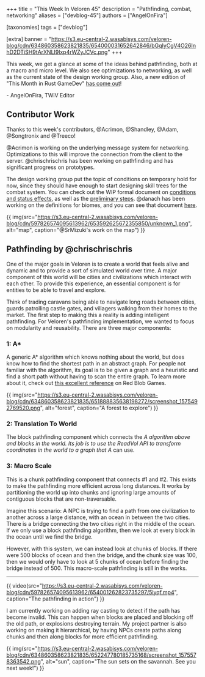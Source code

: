 +++
title = "This Week In Veloren 45"
description = "Pathfinding, combat, networking"
aliases = ["devblog-45"]
authors = ["AngelOnFira"]

[taxonomies]
tags = ["devblog"]

[extra]
banner = "https://s3.eu-central-2.wasabisys.com/veloren-blog/cdn/634860358623821835/654000031652642846/bGqIyCgV4O26InhD2DTiSH9tArXNLI9lxp4rWZyJCVc.png"
+++

This week, we get a glance at some of the ideas behind pathfinding, both at a macro and micro level. We also see optimizations to networking, as well as the current state of the design working group. Also, a new edition of "This Month in Rust GameDev" [has come out](https://rust-gamedev.github.io/posts/newsletter-004/)!

\- AngelOnFira, TWiV Editor

## Contributor Work

Thanks to this week's contributors, @Acrimon, @Shandley, @Adam, @Songtronix and @Treeco!

@Acrimon is working on the underlying message system for networking. Optimizations to this will improve the connection from the client to the server. @chrischrischris has been working on pathfinding and has significant progress on prototypes.

The design working group put the topic of conditions on temporary hold for now, since they should have enough to start designing skill trees for the combat system. You can check out the WIP formal document on [conditions and status effects](https://docs.google.com/document/d/1i0Jum79ju0-kpeuJ7d4hH2jK1eBrGvgHjGNerW4O0Wc/edit?usp=drivesdk), as well as the [preliminary steps](https://docs.google.com/document/d/1g4ajHENiCp140fxIct2neoej6l_kbIwDoe2F9AIORKw/edit?usp=drivesdk). @danach has been working on the definitions for biomes, and you can see that document [here](https://docs.google.com/document/d/1wANqUszd3tz_syqNPBnA7_4J1sB79TFtbkWegZkihOA/edit).

{{ img(src="https://s3.eu-central-2.wasabisys.com/veloren-blog/cdn/597826574095613962/653592625672355850/unknown_1.png", alt="map", caption="@SrMizuki's work on the map") }}

## Pathfinding by @chrischrischris

One of the major goals in Veloren is to create a world that feels alive and dynamic and to provide a sort of simulated world over time. A major component of this world will be cities and civilizations which interact with each other. To provide this experience, an essential component is for entities to be able to travel and explore.

Think of trading caravans being able to navigate long roads between cities, guards patrolling castle gates, and villagers walking from their homes to the market. The first step to making this a reality is adding intelligent pathfinding. For Veloren's pathfinding implementation, we wanted to focus on modularity and reusability. There are three major components:

### 1: A*

A generic A* algorithm which knows nothing about the world, but does know how to find the shortest path in an abstract graph. For people not familiar with the algorithm, its goal is to be given a graph and a heuristic and find a short path without having to scan the entire graph. To learn more about it, check out [this excellent reference](https://www.redblobgames.com/pathfinding/a-star/introduction.html) on Red Blob Games.

{{ img(src="https://s3.eu-central-2.wasabisys.com/veloren-blog/cdn/634860358623821835/651888835638198272/screenshot_1575492769520.png", alt="forest", caption="A forest to explore") }}

### 2: Translation To World

The block pathfinding component which connects the *A algorithm above and blocks in the world. Its job is to use the ReadVol API to transform coordinates in the world to a graph that A* can use.

### 3: Macro Scale

This is a chunk pathfinding component that connects #1 and #2. This exists to make the pathfinding more efficient across long distances. It works by partitioning the world up into chunks and ignoring large amounts of contiguous blocks that are non-traversable.

Imagine this scenario: A NPC is trying to find a path from one civilization to another across a large distance, with an ocean in between the two cities. There is a bridge connecting the two cities right in the middle of the ocean. If we only use a block pathfinding algorithm, then we look at every block in the ocean until we find the bridge.

However, with this system, we can instead look at chunks of blocks. If there were 500 blocks of ocean and then the bridge, and the chunk size was 100, then we would only have to look at 5 chunks of ocean before finding the bridge instead of 500. This macro-scale pathfinding is still in the works.

<hr>

{{ video(src="https://s3.eu-central-2.wasabisys.com/veloren-blog/cdn/597826574095613962/654001262823735297/5lyqf.mp4", caption="The pathfinding in action") }}

I am currently working on adding ray casting to detect if the path has become invalid. This can happen when blocks are placed and blocking off the old path, or explosions destroying terrain. My project partner is also working on making it hierarchical, by having NPCs create paths along chunks and then along blocks for more efficient pathfinding.

{{ img(src="https://s3.eu-central-2.wasabisys.com/veloren-blog/cdn/634860358623821835/652247780185735168/screenshot_1575578363542.png", alt="sun", caption="The sun sets on the savannah. See you next week!") }}

